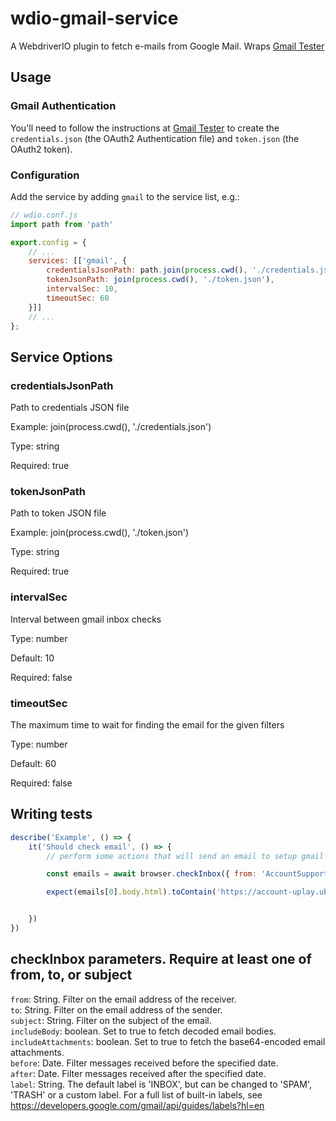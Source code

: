 # wdio-gmail-service
A WebdriverIO plugin to fetch e-mails from Google Mail. Wraps [Gmail Tester](https://github.com/levz0r/gmail-tester)

## Usage

### Gmail Authentication

You'll need to follow the instructions at [Gmail Tester](https://github.com/levz0r/gmail-tester) to create the `credentials.json` (the OAuth2 Authentication file) and `token.json` (the OAuth2 token). 

### Configuration

Add the service by adding `gmail` to the service list, e.g.:

```js
// wdio.conf.js
import path from 'path'

export.config = {
    // ...
    services: [['gmail', {
        credentialsJsonPath: path.join(process.cwd(), './credentials.json'),
        tokenJsonPath: join(process.cwd(), './token.json'),
        intervalSec: 10,
        timeoutSec: 60
    }]]
    // ...
};
```

## Service Options

### credentialsJsonPath  
Path to credentials JSON file

Example: join(process.cwd(), './credentials.json')

Type: string

Required: true

### tokenJsonPath
Path to token JSON file

Example: join(process.cwd(), './token.json')

Type: string

Required: true

### intervalSec
Interval between gmail inbox checks

Type: number

Default: 10

Required: false

### timeoutSec
The maximum time to wait for finding the email for the given filters

Type: number

Default: 60

Required: false


## Writing tests

```js
describe('Example', () => {
    it('Should check email', () => {
        // perform some actions that will send an email to setup gmail account

        const emails = await browser.checkInbox({ from: 'AccountSupport@ubi.com', subject: 'Ubisoft Password Change Request' });

        expect(emails[0].body.html).toContain('https://account-uplay.ubi.com/en-GB/action/change-password?genomeid=')


    })
})
```

## checkInbox parameters. Require at least one of from, to, or subject

```from```: String. Filter on the email address of the receiver.   
```to```: String. Filter on the email address of the sender.   
```subject```: String. Filter on the subject of the email.   
```includeBody```: boolean. Set to true to fetch decoded email bodies.   
```includeAttachments```: boolean. Set to true to fetch the base64-encoded email attachments.   
```before```: Date. Filter messages received before the specified date.   
```after```: Date. Filter messages received after the specified date.   
```label```: String. The default label is 'INBOX', but can be changed to 'SPAM', 'TRASH' or a custom label. For a full list of built-in labels, see https://developers.google.com/gmail/api/guides/labels?hl=en   
